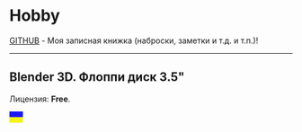 # Hobby
[GITHUB](https://github.com) - Моя записная книжка (наброски, заметки и т.д. и т.п.)!

<hr>

## Blender 3D. Флоппи диск 3.5" 

Лицензия: **Free**.

![](https://github.com/drilnet/blender3d-floppy-disk-35/blob/master/UA.png)

